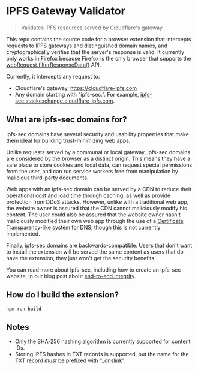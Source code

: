 # IPFS Gateway Validator

> Validates IPFS resources served by Cloudflare's gateway.

This repo contains the source code for a browser extension that intercepts
requests to IPFS gateways and distinguished domain names, and cryptographically
verifies that the server's response is valid. It currently only works in Firefox
because Firefox is the only browser that supports the
[webRequest.filterResponseData()](https://developer.mozilla.org/en-US/docs/Mozilla/Add-ons/WebExtensions/API/webRequest/filterResponseData)
API.

Currently, it intercepts any request to:
- Cloudflare's gateway, https://cloudflare-ipfs.com
- Any domain starting with "ipfs-sec.". For example, [ipfs-sec.stackexchange.cloudflare-ipfs.com](https://ipfs-sec.stackexchange.cloudflare-ipfs.com/index.html).


## What are ipfs-sec domains for?

ipfs-sec domains have several security and usability properties that make them
ideal for building trust-minimizing web apps.

Unlike requests served by a communal or local gateway, ipfs-sec domains are
considered by the browser as a distinct origin. This means they have a safe
place to store cookies and local data, can request special permissions from the
user, and can run service workers free from manipulation by malicious
third-party documents.

Web apps with an ipfs-sec domain can be served by a CDN to reduce their
operational cost and load time through caching, as well as provide protection
from DDoS attacks. However, unlike with a traditional web app, the website owner
is assured that the CDN cannot maliciously modify his content. The user could
also be assured that the website owner hasn't maliciously modified their own web
app through the use of a [Certificate
Transparency](https://www.certificate-transparency.org/)-like system for DNS,
though this is not currently implemented.

Finally, ipfs-sec domains are backwards-compatible. Users that don't want to
install the extension will be served the same content as users that do have the
extension, they just won't get the security benefits.

You can read more about ipfs-sec, including how to create an ipfs-sec website,
in our blog post about [end-to-end
integrity](https://blog.cloudflare.com/e2e-integrity/).


## How do I build the extension?

```
npm run build
```

## Notes

- Only the SHA-256 hashing algorithm is currently supported for content IDs.
- Storing IPFS hashes in TXT records is supported, but the name for the TXT record *must* be prefixed with "\_dnslink".
